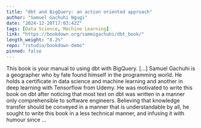 ```yaml
---
title: "dbt and BigQuery: an action oriented approach"
author: "Samuel Gachuhi Ngugi"
date: "2024-12-20T17:03:42Z"
tags: [Data Science, Machine Learning]
link: "https://bookdown.org/sammigachuhi/dbt_book/"
length_weight: "8.2%"
repo: "rstudio/bookdown-demo"
pinned: false
---
```


This book is your manual to using dbt with BigQuery. [...] Samuel Gachuhi is a geographer who by fate found himself in the programming world. He holds a certificate in data science and machine learning and another in deep learning with Tensorflow from Udemy. He was motivated to write this book on dbt after noticing that most text on dbt was written in a manner only comprehensible to software engineers. Believing that knowledge transfer should be conveyed in a manner that is understandable by all, he sought to write this book in a less technical manner, and infusing it with humour since ...
